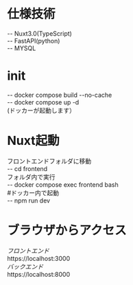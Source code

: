 # 仕様技術
 -- Nuxt3.0(TypeScript)  
 -- FastAPI(python)  
 -- MYSQL  

# init  
 -- docker compose build --no-cache  
 -- docker compose up -d  
 (ドッカーが起動します）
   

 # Nuxt起動  
  フロントエンドフォルダに移動  
    -- cd frontend  
  フォルダ内で実行  
    -- docker compose exec frontend bash  
  #ドッカー内で起動  
    -- npm run dev  

# ブラウザからアクセス
 *フロントエンド*  
  https://localhost:3000  
 *バックエンド*  
  https://localhost:8000  
